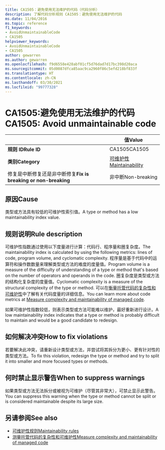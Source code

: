 ```yaml
---
title: CA1505：避免使用无法维护的代码（代码分析）
description: 了解代码分析规则 CA1505：避免使用无法维护的代码
ms.date: 11/04/2016
ms.topic: reference
f1_keywords:
- AvoidUnmaintainableCode
- CA1505
helpviewer_keywords:
- AvoidUnmaintainableCode
- CA1505
author: gewarren
ms.author: gewarren
ms.openlocfilehash: f9d6558e428abf01cf5d76dad7d17bc398d20aca
ms.sourcegitcommit: 05d0087dfca85aac9ca2960f86c5efd218bf833f
ms.translationtype: HT
ms.contentlocale: zh-CN
ms.lasthandoff: 03/30/2021
ms.locfileid: "99777328"
---
```

# <a name="ca1505-avoid-unmaintainable-code"></a><span data-ttu-id="148ee-103">CA1505:避免使用无法维护的代码</span><span class="sxs-lookup"><span data-stu-id="148ee-103">CA1505: Avoid unmaintainable code</span></span>

| | <span data-ttu-id="148ee-104">值</span><span class="sxs-lookup"><span data-stu-id="148ee-104">Value</span></span> |
|-|-|
| <span data-ttu-id="148ee-105">**规则 ID**</span><span class="sxs-lookup"><span data-stu-id="148ee-105">**Rule ID**</span></span> |<span data-ttu-id="148ee-106">CA1505</span><span class="sxs-lookup"><span data-stu-id="148ee-106">CA1505</span></span>|
| <span data-ttu-id="148ee-107">**类别**</span><span class="sxs-lookup"><span data-stu-id="148ee-107">**Category**</span></span> |[<span data-ttu-id="148ee-108">可维护性</span><span class="sxs-lookup"><span data-stu-id="148ee-108">Maintainability</span></span>](maintainability-warnings.md)|
| <span data-ttu-id="148ee-109">修复是中断修复还是非中断修复</span><span class="sxs-lookup"><span data-stu-id="148ee-109">**Fix is breaking or non-breaking**</span></span> |<span data-ttu-id="148ee-110">非中断</span><span class="sxs-lookup"><span data-stu-id="148ee-110">Non-breaking</span></span>|

## <a name="cause"></a><span data-ttu-id="148ee-111">原因</span><span class="sxs-lookup"><span data-stu-id="148ee-111">Cause</span></span>

<span data-ttu-id="148ee-112">类型或方法具有较低的可维护性索引值。</span><span class="sxs-lookup"><span data-stu-id="148ee-112">A type or method has a low maintainability index value.</span></span>

## <a name="rule-description"></a><span data-ttu-id="148ee-113">规则说明</span><span class="sxs-lookup"><span data-stu-id="148ee-113">Rule description</span></span>

<span data-ttu-id="148ee-114">可维护性指数通过使用以下度量进行计算：代码行、程序量和圈复杂度。</span><span class="sxs-lookup"><span data-stu-id="148ee-114">The maintainability index is calculated by using the following metrics: lines of code, program volume, and cyclomatic complexity.</span></span> <span data-ttu-id="148ee-115">程序量是基于代码中的运算符和操作数数量来理解类型或方法的难度的度量值。</span><span class="sxs-lookup"><span data-stu-id="148ee-115">Program volume is a measure of the difficulty of understanding of a type or method that's based on the number of operators and operands in the code.</span></span> <span data-ttu-id="148ee-116">圈复杂度是类型或方法的结构化复杂度的度量值。</span><span class="sxs-lookup"><span data-stu-id="148ee-116">Cyclomatic complexity is a measure of the structural complexity of the type or method.</span></span> <span data-ttu-id="148ee-117">可以在[衡量托管代码的复杂性和可维护性](/visualstudio/code-quality/code-metrics-values)中了解有关代码度量的详细信息。</span><span class="sxs-lookup"><span data-stu-id="148ee-117">You can learn more about code metrics at [Measure complexity and maintainability of managed code](/visualstudio/code-quality/code-metrics-values).</span></span>

<span data-ttu-id="148ee-118">如果可维护性指数较低，则表示类型或方法可能难以维护，最好重新进行设计。</span><span class="sxs-lookup"><span data-stu-id="148ee-118">A low maintainability index indicates that a type or method is probably difficult to maintain and would be a good candidate to redesign.</span></span>

## <a name="how-to-fix-violations"></a><span data-ttu-id="148ee-119">如何解决冲突</span><span class="sxs-lookup"><span data-stu-id="148ee-119">How to fix violations</span></span>

<span data-ttu-id="148ee-120">若要解决此冲突，请重新设计类型或方法，并尝试将其拆分为更小、更有针对性的类型或方法。</span><span class="sxs-lookup"><span data-stu-id="148ee-120">To fix this violation, redesign the type or method and try to split it into smaller and more focused types or methods.</span></span>

## <a name="when-to-suppress-warnings"></a><span data-ttu-id="148ee-121">何时禁止显示警告</span><span class="sxs-lookup"><span data-stu-id="148ee-121">When to suppress warnings</span></span>

<span data-ttu-id="148ee-122">如果类型或方法无法拆分或被视为可维护（尽管其非常大），可禁止显示此警告。</span><span class="sxs-lookup"><span data-stu-id="148ee-122">You can suppress this warning when the type or method cannot be split or is considered maintainable despite its large size.</span></span>

## <a name="see-also"></a><span data-ttu-id="148ee-123">另请参阅</span><span class="sxs-lookup"><span data-stu-id="148ee-123">See also</span></span>

- [<span data-ttu-id="148ee-124">可维护性规则</span><span class="sxs-lookup"><span data-stu-id="148ee-124">Maintainability rules</span></span>](maintainability-warnings.md)
- [<span data-ttu-id="148ee-125">测量托管代码的复杂性和可维护性</span><span class="sxs-lookup"><span data-stu-id="148ee-125">Measure complexity and maintainability of managed code</span></span>](/visualstudio/code-quality/code-metrics-values)
